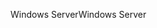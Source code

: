 <span data-ttu-id="dfb40-101">Windows Server</span><span class="sxs-lookup"><span data-stu-id="dfb40-101">Windows Server</span></span>